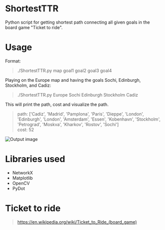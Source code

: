 # ShortestTTR
Python script for getting shortest path connecting all given goals in the board game "Ticket to ride".


# Usage
Format:
>./ShortestTTR.py map goal1 goal2 goal3 goal4

Playing on the Europe map and having the goals Sochi, Edinburgh, Stockholm, and Cadiz:
>./ShortestTTR.py Europe Sochi Edinburgh Stockholm Cadiz

This will print the path, cost and visualize the path.
> path: ['Cadiz', 'Madrid', 'Pamplona', 'Paris', 'Dieppe', 'London', 'Edinburgh', 'London', 'Amsterdam', 'Essen', 'Kobenhavn', 'Stockholm', 'Petrograd', 'Moskva', 'Kharkov', 'Rostov', 'Sochi']\
>cost: 52

![](https://i.imgur.com/ZBQotv4.gif "Output image")

# Libraries used
* NetworkX
* Matplotlib
* OpenCV
* PyDot

# Ticket to ride
> https://en.wikipedia.org/wiki/Ticket_to_Ride_(board_game)
